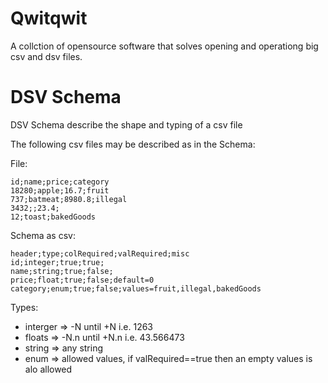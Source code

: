 # Qwitqwit

A collction of opensource software that solves opening and operationg big csv and dsv files.

# DSV Schema

DSV Schema describe the shape and typing of a csv file

The following csv files may be described as in the Schema:

File:

```csv
id;name;price;category
18280;apple;16.7;fruit
737;batmeat;8980.8;illegal
3432;;23.4;
12;toast;bakedGoods
```

Schema as csv:

```csv
header;type;colRequired;valRequired;misc
id;integer;true;true;
name;string;true;false;
price;float;true;false;default=0
category;enum;true;false;values=fruit,illegal,bakedGoods
```

Types:

- interger => -N until +N i.e. 1263
- floats => -N.n until +N.n i.e. 43.566473
- string => any string
- enum => allowed values, if valRequired==true then an empty values is alo allowed
